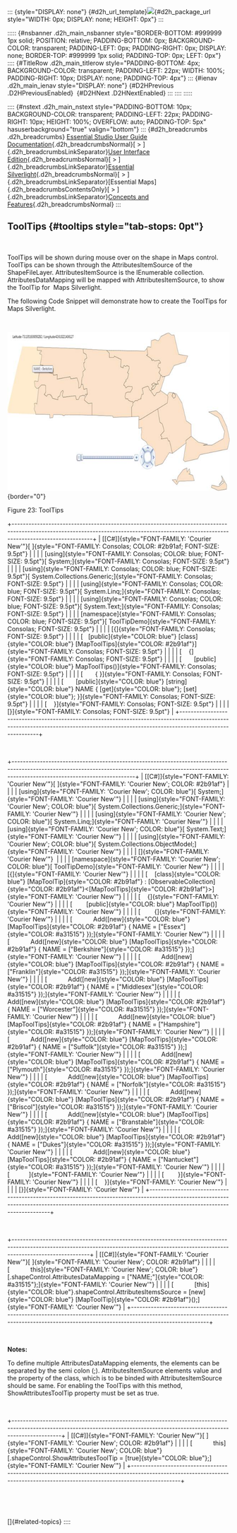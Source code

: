 ::: {style="DISPLAY: none"}
[](ms-xhelp:///?Id=d2h_url_template){#d2h_url_template}![](!package_url!){#d2h_package_url style="WIDTH: 0px; DISPLAY: none; HEIGHT: 0px"}
:::

::::: {#nsbanner .d2h_main_nsbanner style="BORDER-BOTTOM: #999999 1px solid; POSITION: relative; PADDING-BOTTOM: 0px; BACKGROUND-COLOR: transparent; PADDING-LEFT: 0px; PADDING-RIGHT: 0px; DISPLAY: none; BORDER-TOP: #999999 1px solid; PADDING-TOP: 0px; LEFT: 0px"}
:::: {#TitleRow .d2h_main_titlerow style="PADDING-BOTTOM: 4px; BACKGROUND-COLOR: transparent; PADDING-LEFT: 22px; WIDTH: 100%; PADDING-RIGHT: 10px; DISPLAY: none; PADDING-TOP: 4px"}
::: {#ienav .d2h_main_ienav style="DISPLAY: none"}
[](ms-xhelp:///?Id=9f3a5df0-75c0-48d8-be48-98f46ddeadb4){#D2HPrevious .D2HPreviousEnabled}  [](ms-xhelp:///?Id=a9a8f8e8-19bc-4481-a313-251df3cc8463){#D2HNext .D2HNextEnabled}
:::
::::
:::::

:::: {#nstext .d2h_main_nstext style="PADDING-BOTTOM: 10px; BACKGROUND-COLOR: transparent; PADDING-LEFT: 22px; PADDING-RIGHT: 10px; HEIGHT: 100%; OVERFLOW: auto; PADDING-TOP: 5px" hasuserbackground="true" valign="bottom"}
::: {#d2h_breadcrumbs .d2h_breadcrumbs}
[Essential Studio User Guide Documentation](ms-xhelp:///?Id=12457748-09e3-4d74-a240-8e049cedf030){.d2h_breadcrumbsNormal}[ \> ]{.d2h_breadcrumbsLinkSeparator}[User Interface Edition](ms-xhelp:///?Id=c29296b7-531c-413b-a0ec-488ca1f7f669){.d2h_breadcrumbsNormal}[ \> ]{.d2h_breadcrumbsLinkSeparator}[Essential Silverlight](ms-xhelp:///?Id=66221bd1-ba2e-43c2-94a7-618f50e01d24){.d2h_breadcrumbsNormal}[ \> ]{.d2h_breadcrumbsLinkSeparator}[Essential Maps]{.d2h_breadcrumbsContentsOnly}[ \> ]{.d2h_breadcrumbsLinkSeparator}[Concepts and Features](ms-xhelp:///?Id=ab523ca4-cfb2-4736-9bef-ec20b3268450){.d2h_breadcrumbsNormal}
:::

## ToolTips {#tooltips style="tab-stops: 0pt"}

 

ToolTips will be shown during mouse over on the shape in Maps control. ToolTips can be shown through the AttributesItemSource of the ShapeFileLayer. AttributesItemSource is the IEnumerable collection. AttributesDataMapping will be mapped with AttributesItemSource, to show the ToolTip for  Maps Silverlight.

The following Code Snippet will demonstrate how to create the ToolTips for Maps Silverlight.

 

![Description: C:\\Users\\karthikeyanp\\Pictures\\shape8.png](ImagesExt/image73_34.jpg){border="0"}

Figure 23: ToolTips

+----------------------------------------------------------------------------------------------------------------------------------------------------------------------------------------+
| [\[C#\]]{style="FONT-FAMILY: 'Courier New'"}[ ]{style="FONT-FAMILY: Consolas; COLOR: #2b91af; FONT-SIZE: 9.5pt"}                                                                       |
|                                                                                                                                                                                        |
| [using]{style="FONT-FAMILY: Consolas; COLOR: blue; FONT-SIZE: 9.5pt"}[ System;]{style="FONT-FAMILY: Consolas; FONT-SIZE: 9.5pt"}                                                       |
|                                                                                                                                                                                        |
| [using]{style="FONT-FAMILY: Consolas; COLOR: blue; FONT-SIZE: 9.5pt"}[ System.Collections.Generic;]{style="FONT-FAMILY: Consolas; FONT-SIZE: 9.5pt"}                                   |
|                                                                                                                                                                                        |
| [using]{style="FONT-FAMILY: Consolas; COLOR: blue; FONT-SIZE: 9.5pt"}[ System.Linq;]{style="FONT-FAMILY: Consolas; FONT-SIZE: 9.5pt"}                                                  |
|                                                                                                                                                                                        |
| [using]{style="FONT-FAMILY: Consolas; COLOR: blue; FONT-SIZE: 9.5pt"}[ System.Text;]{style="FONT-FAMILY: Consolas; FONT-SIZE: 9.5pt"}                                                  |
|                                                                                                                                                                                        |
| [namespace]{style="FONT-FAMILY: Consolas; COLOR: blue; FONT-SIZE: 9.5pt"}[ ToolTipDemo]{style="FONT-FAMILY: Consolas; FONT-SIZE: 9.5pt"}                                               |
|                                                                                                                                                                                        |
| [{]{style="FONT-FAMILY: Consolas; FONT-SIZE: 9.5pt"}                                                                                                                                   |
|                                                                                                                                                                                        |
| [   [public]{style="COLOR: blue"} [class]{style="COLOR: blue"} [MapToolTips]{style="COLOR: #2b91af"}]{style="FONT-FAMILY: Consolas; FONT-SIZE: 9.5pt"}                                 |
|                                                                                                                                                                                        |
| [    {]{style="FONT-FAMILY: Consolas; FONT-SIZE: 9.5pt"}                                                                                                                               |
|                                                                                                                                                                                        |
| [       [public]{style="COLOR: blue"} MapToolTips()]{style="FONT-FAMILY: Consolas; FONT-SIZE: 9.5pt"}                                                                                  |
|                                                                                                                                                                                        |
| [       { }]{style="FONT-FAMILY: Consolas; FONT-SIZE: 9.5pt"}                                                                                                                          |
|                                                                                                                                                                                        |
| [       [public]{style="COLOR: blue"} [string]{style="COLOR: blue"} NAME { [get]{style="COLOR: blue"}; [set]{style="COLOR: blue"}; }]{style="FONT-FAMILY: Consolas; FONT-SIZE: 9.5pt"} |
|                                                                                                                                                                                        |
| [    }]{style="FONT-FAMILY: Consolas; FONT-SIZE: 9.5pt"}                                                                                                                               |
|                                                                                                                                                                                        |
| [}]{style="FONT-FAMILY: Consolas; FONT-SIZE: 9.5pt"}                                                                                                                                   |
+----------------------------------------------------------------------------------------------------------------------------------------------------------------------------------------+

 

+-------------------------------------------------------------------------------------------------------------------------------------------------------------------------------------------------------+
| [\[C#\]]{style="FONT-FAMILY: 'Courier New'"}[ ]{style="FONT-FAMILY: 'Courier New'; COLOR: #2b91af"}                                                                                                   |
|                                                                                                                                                                                                       |
| [using]{style="FONT-FAMILY: 'Courier New'; COLOR: blue"}[ System;]{style="FONT-FAMILY: 'Courier New'"}                                                                                                |
|                                                                                                                                                                                                       |
| [using]{style="FONT-FAMILY: 'Courier New'; COLOR: blue"}[ System.Collections.Generic;]{style="FONT-FAMILY: 'Courier New'"}                                                                            |
|                                                                                                                                                                                                       |
| [using]{style="FONT-FAMILY: 'Courier New'; COLOR: blue"}[ System.Linq;]{style="FONT-FAMILY: 'Courier New'"}                                                                                           |
|                                                                                                                                                                                                       |
| [using]{style="FONT-FAMILY: 'Courier New'; COLOR: blue"}[ System.Text;]{style="FONT-FAMILY: 'Courier New'"}                                                                                           |
|                                                                                                                                                                                                       |
| [using]{style="FONT-FAMILY: 'Courier New'; COLOR: blue"}[ System.Collections.ObjectModel;]{style="FONT-FAMILY: 'Courier New'"}                                                                        |
|                                                                                                                                                                                                       |
| []{style="FONT-FAMILY: 'Courier New'"}                                                                                                                                                                |
|                                                                                                                                                                                                       |
| [namespace]{style="FONT-FAMILY: 'Courier New'; COLOR: blue"}[ ToolTipDemo]{style="FONT-FAMILY: 'Courier New'"}                                                                                        |
|                                                                                                                                                                                                       |
| [{]{style="FONT-FAMILY: 'Courier New'"}                                                                                                                                                               |
|                                                                                                                                                                                                       |
| [    [class]{style="COLOR: blue"} [MapToolTip]{style="COLOR: #2b91af"} : [ObservableCollection]{style="COLOR: #2b91af"}\<[MapToolTips]{style="COLOR: #2b91af"}\>]{style="FONT-FAMILY: 'Courier New'"} |
|                                                                                                                                                                                                       |
| [    {]{style="FONT-FAMILY: 'Courier New'"}                                                                                                                                                           |
|                                                                                                                                                                                                       |
| [        [public]{style="COLOR: blue"} MapToolTip()]{style="FONT-FAMILY: 'Courier New'"}                                                                                                              |
|                                                                                                                                                                                                       |
| [        {]{style="FONT-FAMILY: 'Courier New'"}                                                                                                                                                       |
|                                                                                                                                                                                                       |
| [            Add([new]{style="COLOR: blue"} [MapToolTips]{style="COLOR: #2b91af"} { NAME = [\"Essex\"]{style="COLOR: #a31515"} });]{style="FONT-FAMILY: 'Courier New'"}                               |
|                                                                                                                                                                                                       |
| [            Add([new]{style="COLOR: blue"} [MapToolTips]{style="COLOR: #2b91af"} { NAME = [\"Berkshire\"]{style="COLOR: #a31515"} });]{style="FONT-FAMILY: 'Courier New'"}                           |
|                                                                                                                                                                                                       |
| [            Add([new]{style="COLOR: blue"} [MapToolTips]{style="COLOR: #2b91af"} { NAME = [\"Franklin\"]{style="COLOR: #a31515"} });]{style="FONT-FAMILY: 'Courier New'"}                            |
|                                                                                                                                                                                                       |
| [            Add([new]{style="COLOR: blue"} [MapToolTips]{style="COLOR: #2b91af"} { NAME = [\"Middlesex\"]{style="COLOR: #a31515"} });]{style="FONT-FAMILY: 'Courier New'"}                           |
|                                                                                                                                                                                                       |
| [            Add([new]{style="COLOR: blue"} [MapToolTips]{style="COLOR: #2b91af"} { NAME = [\"Worcester\"]{style="COLOR: #a31515"} });]{style="FONT-FAMILY: 'Courier New'"}                           |
|                                                                                                                                                                                                       |
| [            Add([new]{style="COLOR: blue"} [MapToolTips]{style="COLOR: #2b91af"} { NAME = [\"Hampshire\"]{style="COLOR: #a31515"} });]{style="FONT-FAMILY: 'Courier New'"}                           |
|                                                                                                                                                                                                       |
| [            Add([new]{style="COLOR: blue"} [MapToolTips]{style="COLOR: #2b91af"} { NAME = [\"Suffolk\"]{style="COLOR: #a31515"} });]{style="FONT-FAMILY: 'Courier New'"}                             |
|                                                                                                                                                                                                       |
| [            Add([new]{style="COLOR: blue"} [MapToolTips]{style="COLOR: #2b91af"} { NAME = [\"Plymouth\"]{style="COLOR: #a31515"} });]{style="FONT-FAMILY: 'Courier New'"}                            |
|                                                                                                                                                                                                       |
| [            Add([new]{style="COLOR: blue"} [MapToolTips]{style="COLOR: #2b91af"} { NAME = [\"Norfolk\"]{style="COLOR: #a31515"} });]{style="FONT-FAMILY: 'Courier New'"}                             |
|                                                                                                                                                                                                       |
| [            Add([new]{style="COLOR: blue"} [MapToolTips]{style="COLOR: #2b91af"} { NAME = [\"Briscol\"]{style="COLOR: #a31515"} });]{style="FONT-FAMILY: 'Courier New'"}                             |
|                                                                                                                                                                                                       |
| [            Add([new]{style="COLOR: blue"} [MapToolTips]{style="COLOR: #2b91af"} { NAME = [\"Branstable\"]{style="COLOR: #a31515"} });]{style="FONT-FAMILY: 'Courier New'"}                          |
|                                                                                                                                                                                                       |
| [            Add([new]{style="COLOR: blue"} [MapToolTips]{style="COLOR: #2b91af"} { NAME = [\"Dukes\"]{style="COLOR: #a31515"} });]{style="FONT-FAMILY: 'Courier New'"}                               |
|                                                                                                                                                                                                       |
| [            Add([new]{style="COLOR: blue"} [MapToolTips]{style="COLOR: #2b91af"} { NAME = [\"Nantucket\"]{style="COLOR: #a31515"} });]{style="FONT-FAMILY: 'Courier New'"}                           |
|                                                                                                                                                                                                       |
| [           ]{style="FONT-FAMILY: 'Courier New'"}                                                                                                                                                     |
|                                                                                                                                                                                                       |
| [        }]{style="FONT-FAMILY: 'Courier New'"}                                                                                                                                                       |
|                                                                                                                                                                                                       |
| [    }]{style="FONT-FAMILY: 'Courier New'"}                                                                                                                                                           |
|                                                                                                                                                                                                       |
| [}]{style="FONT-FAMILY: 'Courier New'"}                                                                                                                                                               |
+-------------------------------------------------------------------------------------------------------------------------------------------------------------------------------------------------------+

         

+---------------------------------------------------------------------------------------------------------------------------------------------------------------------------------------+
| [\[C#\]]{style="FONT-FAMILY: 'Courier New'"}[ ]{style="FONT-FAMILY: 'Courier New'; COLOR: #2b91af"}                                                                                   |
|                                                                                                                                                                                       |
| [            this]{style="FONT-FAMILY: 'Courier New'; COLOR: blue"}[.shapeControl.AttributesDataMapping = [\"NAME;\"]{style="COLOR: #a31515"};]{style="FONT-FAMILY: 'Courier New'"}   |
|                                                                                                                                                                                       |
| [            [this]{style="COLOR: blue"}.shapeControl.AttributesItemsSource = [new]{style="COLOR: blue"} [MapToolTip]{style="COLOR: #2b91af"}();]{style="FONT-FAMILY: 'Courier New'"} |
+---------------------------------------------------------------------------------------------------------------------------------------------------------------------------------------+

 

**Notes:**

To define multiple AttributesDataMapping elements, the elements can be separated by the semi colon (;). AttributesItemSource elements value and the property of the class, which is to be binded with AttributesItemSource should be same. For enabling the ToolTips with this method, ShowAttributesToolTip property must be set as true.

 

+-----------------------------------------------------------------------------------------------------------------------------------------------------------------------------+
| [\[C#\]]{style="FONT-FAMILY: 'Courier New'"}[ ]{style="FONT-FAMILY: 'Courier New'; COLOR: #2b91af"}                                                                         |
|                                                                                                                                                                             |
| [            this]{style="FONT-FAMILY: 'Courier New'; COLOR: blue"}[.shapeControl.ShowAttributesToolTip = [true]{style="COLOR: blue"};]{style="FONT-FAMILY: 'Courier New'"} |
+-----------------------------------------------------------------------------------------------------------------------------------------------------------------------------+

 

 

[]{#related-topics}
::::
